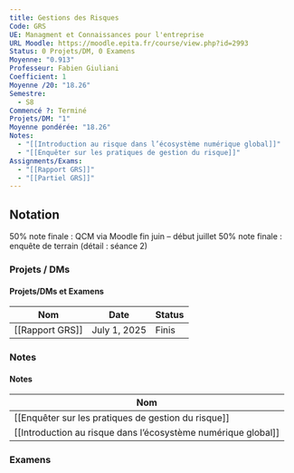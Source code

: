 ```yaml
---
title: Gestions des Risques
Code: GRS
UE: Managment et Connaissances pour l'entreprise
URL Moodle: https://moodle.epita.fr/course/view.php?id=2993
Status: 0 Projets/DM, 0 Examens
Moyenne: "0.913"
Professeur: Fabien Giuliani
Coefficient: 1
Moyenne /20: "18.26"
Semestre:
  - S8
Commencé ?: Terminé
Projets/DM: "1"
Moyenne pondérée: "18.26"
Notes:
  - "[[Introduction au risque dans l’écosystème numérique global]]"
  - "[[Enquêter sur les pratiques de gestion du risque]]"
Assignments/Exams:
  - "[[Rapport GRS]]"
  - "[[Partiel GRS]]"
---
```

## Notation
50% note finale : QCM via Moodle fin juin – début juillet
50% note finale : enquête de terrain (détail : séance 2)
  
  
### Projets / DMs
#### Projets/DMs et Examens
|Nom|Date|Status|
|---|---|---|
|[[Rapport GRS]]|July 1, 2025|Finis|
  
  
  
### Notes
#### Notes
|Nom|
|---|
|[[Enquêter sur les pratiques de gestion du risque]]|
|[[Introduction au risque dans l’écosystème numérique global]]|
  
  
  
### Examens